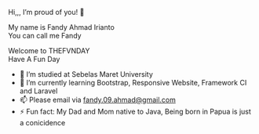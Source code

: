 Hi,,, I’m proud of you! 👋

My name is Fandy Ahmad Irianto </br>
You can call me Fandy

Welcome to THEFVNDAY </br>
Have A Fun Day

- 🔭 I’m studied at Sebelas Maret University
- 🌱 I’m currently learning Bootstrap, Responsive Website, Framework CI and Laravel
- 📫 Please email via fandy.09.ahmad@gmail.com 
- ⚡ Fun fact: My Dad and Mom native to Java, Being born in Papua is just a conicidence
